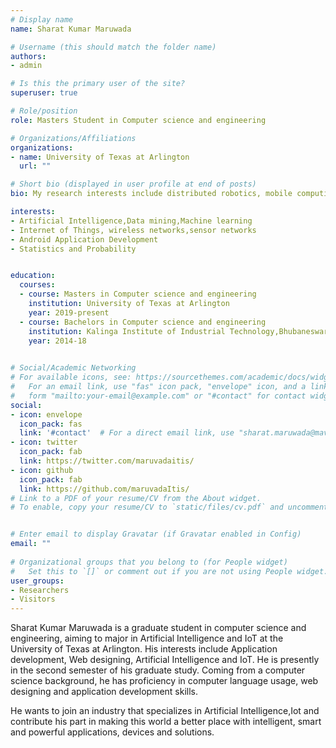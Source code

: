 ```yaml
---
# Display name
name: Sharat Kumar Maruwada

# Username (this should match the folder name)
authors:
- admin

# Is this the primary user of the site?
superuser: true

# Role/position
role: Masters Student in Computer science and engineering

# Organizations/Affiliations
organizations:
- name: University of Texas at Arlington
  url: ""

# Short bio (displayed in user profile at end of posts)
bio: My research interests include distributed robotics, mobile computing and programmable matter.

interests:
- Artificial Intelligence,Data mining,Machine learning
- Internet of Things, wireless networks,sensor networks
- Android Application Development
- Statistics and Probability


education:
  courses:
  - course: Masters in Computer science and engineering
    institution: University of Texas at Arlington
    year: 2019-present
  - course: Bachelors in Computer science and engineering
    institution: Kalinga Institute of Industrial Technology,Bhubaneswar
    year: 2014-18
 

# Social/Academic Networking
# For available icons, see: https://sourcethemes.com/academic/docs/widgets/#icons
#   For an email link, use "fas" icon pack, "envelope" icon, and a link in the
#   form "mailto:your-email@example.com" or "#contact" for contact widget.
social:
- icon: envelope
  icon_pack: fas
  link: '#contact'  # For a direct email link, use "sharat.maruwada@mavs.uta.edu".
- icon: twitter
  icon_pack: fab
  link: https://twitter.com/maruvadaitis/
- icon: github
  icon_pack: fab
  link: https://github.com/maruvadaItis/
# Link to a PDF of your resume/CV from the About widget.
# To enable, copy your resume/CV to `static/files/cv.pdf` and uncomment the lines below.  


# Enter email to display Gravatar (if Gravatar enabled in Config)
email: ""
  
# Organizational groups that you belong to (for People widget)
#   Set this to `[]` or comment out if you are not using People widget.  
user_groups:
- Researchers
- Visitors
---
```


Sharat Kumar Maruwada is a graduate student in computer science and engineering, aiming to major in Artificial Intelligence and IoT at the University of Texas at Arlington. His interests include Application development, Web designing, Artificial Intelligence and IoT. He is presently in the second semester of his graduate study. Coming from a computer science background, he has proficiency in computer language usage, web designing and application development skills.

He wants to join an industry that specializes in Artificial Intelligence,Iot and contribute his part in making this world a better place with intelligent, smart and powerful applications, devices and solutions.
